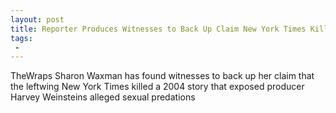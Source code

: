 ```yaml
---
layout: post
title: Reporter Produces Witnesses to Back Up Claim New York Times Killed 2004 Weinstein Expos
tags:
 -
---
```

TheWraps Sharon Waxman has found witnesses to back up her claim that the leftwing New York Times killed a 2004 story that exposed producer Harvey Weinsteins alleged sexual predations
